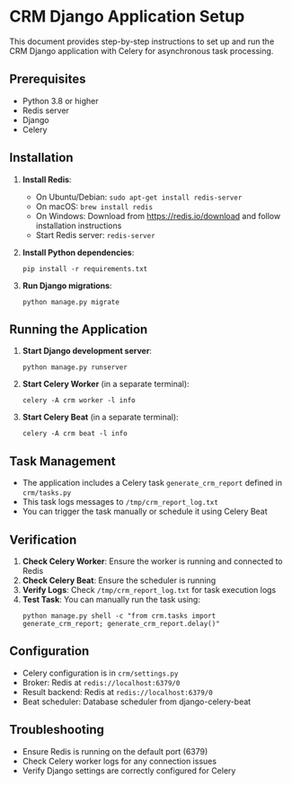 # CRM Django Application Setup

This document provides step-by-step instructions to set up and run the CRM Django application with Celery for asynchronous task processing.

## Prerequisites

- Python 3.8 or higher
- Redis server
- Django
- Celery

## Installation

1. **Install Redis**:
   - On Ubuntu/Debian: `sudo apt-get install redis-server`
   - On macOS: `brew install redis`
   - On Windows: Download from https://redis.io/download and follow installation instructions
   - Start Redis server: `redis-server`

2. **Install Python dependencies**:
   ```
   pip install -r requirements.txt
   ```

3. **Run Django migrations**:
   ```
   python manage.py migrate
   ```

## Running the Application

1. **Start Django development server**:
   ```
   python manage.py runserver
   ```

2. **Start Celery Worker** (in a separate terminal):
   ```
   celery -A crm worker -l info
   ```

3. **Start Celery Beat** (in a separate terminal):
   ```
   celery -A crm beat -l info
   ```

## Task Management

- The application includes a Celery task `generate_crm_report` defined in `crm/tasks.py`
- This task logs messages to `/tmp/crm_report_log.txt`
- You can trigger the task manually or schedule it using Celery Beat

## Verification

1. **Check Celery Worker**: Ensure the worker is running and connected to Redis
2. **Check Celery Beat**: Ensure the scheduler is running
3. **Verify Logs**: Check `/tmp/crm_report_log.txt` for task execution logs
4. **Test Task**: You can manually run the task using:
   ```
   python manage.py shell -c "from crm.tasks import generate_crm_report; generate_crm_report.delay()"
   ```

## Configuration

- Celery configuration is in `crm/settings.py`
- Broker: Redis at `redis://localhost:6379/0`
- Result backend: Redis at `redis://localhost:6379/0`
- Beat scheduler: Database scheduler from django-celery-beat

## Troubleshooting

- Ensure Redis is running on the default port (6379)
- Check Celery worker logs for any connection issues
- Verify Django settings are correctly configured for Celery
